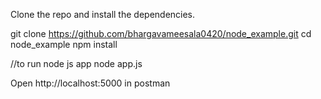 Clone the repo and install the dependencies.

git clone https://github.com/bhargavameesala0420/node_example.git
cd node_example
npm install

//to run node js app
node app.js

Open http://localhost:5000 in postman


